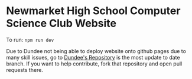 # Newmarket High School Computer Science Club Website
To run:
```npm run dev```

Due to Dundee not being able to deploy website onto github pages due to many skill issues, go to [Dundee's Repository](https://github.com/dundeezhang/website-nhscc) is the most update to date branch. If you want to help contribute, fork that repository and open pull requests there.
